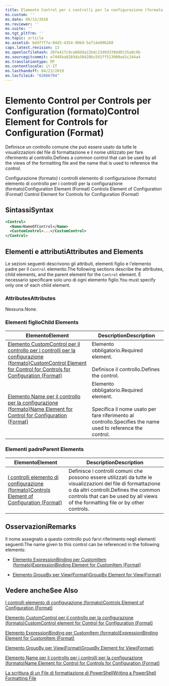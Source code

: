 ```yaml
---
title: Elemento Control per i controlli per la configurazione (formato) | Microsoft Docs
ms.custom: ''
ms.date: 09/13/2016
ms.reviewer: ''
ms.suite: ''
ms.tgt_pltfrm: ''
ms.topic: article
ms.assetid: bddf7ffa-04d3-4354-90b9-5e714e096260
caps.latest.revision: 13
ms.openlocfilehash: 26fe417c9ca60dda22bdc23d9d339d40135a0c9b
ms.sourcegitcommit: e7445ba8203da304286c591ff513900ad1c244a4
ms.translationtype: MT
ms.contentlocale: it-IT
ms.lasthandoff: 04/23/2019
ms.locfileid: "62066794"
---
```

# <a name="control-element-for-controls-for-configuration-format"></a><span data-ttu-id="18973-102">Elemento Control per Controls per Configuration (formato)</span><span class="sxs-lookup"><span data-stu-id="18973-102">Control Element for Controls for Configuration (Format)</span></span>

<span data-ttu-id="18973-103">Definisce un controllo comune che può essere usato da tutte le visualizzazioni del file di formattazione e il nome utilizzato per fare riferimento al controllo.</span><span class="sxs-lookup"><span data-stu-id="18973-103">Defines a common control that can be used by all the views of the formatting file and the name that is used to reference the control.</span></span>

<span data-ttu-id="18973-104">Configurazione (formato) i controlli elemento di configurazione (formato) elemento di controllo per i controlli per la configurazione (formato)</span><span class="sxs-lookup"><span data-stu-id="18973-104">Configuration Element (Format) Controls Element of Configuration (Format) Control Element for Controls for Configuration (Format)</span></span>

## <a name="syntax"></a><span data-ttu-id="18973-105">Sintassi</span><span class="sxs-lookup"><span data-stu-id="18973-105">Syntax</span></span>

```xml
<Control>
  <Name>NameOfControl</Name>
  <CustomControl>...</CustomControl>
</Control>
```

## <a name="attributes-and-elements"></a><span data-ttu-id="18973-106">Elementi e attributi</span><span class="sxs-lookup"><span data-stu-id="18973-106">Attributes and Elements</span></span>

<span data-ttu-id="18973-107">Le sezioni seguenti descrivono gli attributi, elementi figlio e l'elemento padre per il `Control` elemento.</span><span class="sxs-lookup"><span data-stu-id="18973-107">The following sections describe the attributes, child elements, and the parent element for the `Control` element.</span></span> <span data-ttu-id="18973-108">È necessario specificare solo uno di ogni elemento figlio.</span><span class="sxs-lookup"><span data-stu-id="18973-108">You must specify only one of each child element.</span></span>

### <a name="attributes"></a><span data-ttu-id="18973-109">Attributes</span><span class="sxs-lookup"><span data-stu-id="18973-109">Attributes</span></span>

<span data-ttu-id="18973-110">Nessuna.</span><span class="sxs-lookup"><span data-stu-id="18973-110">None.</span></span>

### <a name="child-elements"></a><span data-ttu-id="18973-111">Elementi figlio</span><span class="sxs-lookup"><span data-stu-id="18973-111">Child Elements</span></span>

|<span data-ttu-id="18973-112">Elemento</span><span class="sxs-lookup"><span data-stu-id="18973-112">Element</span></span>|<span data-ttu-id="18973-113">Description</span><span class="sxs-lookup"><span data-stu-id="18973-113">Description</span></span>|
|-------------|-----------------|
|[<span data-ttu-id="18973-114">Elemento CustomControl per il controllo per i controlli per la configurazione (formato)</span><span class="sxs-lookup"><span data-stu-id="18973-114">CustomControl Element for Control for Controls for Configuration (Format)</span></span>](./customcontrol-element-for-control-for-controls-for-configuration-format.md)|<span data-ttu-id="18973-115">Elemento obbligatorio.</span><span class="sxs-lookup"><span data-stu-id="18973-115">Required element.</span></span><br /><br /> <span data-ttu-id="18973-116">Definisce il controllo.</span><span class="sxs-lookup"><span data-stu-id="18973-116">Defines the control.</span></span>|
|[<span data-ttu-id="18973-117">Elemento Name per il controllo per la configurazione (formato)</span><span class="sxs-lookup"><span data-stu-id="18973-117">Name Element for Control for Configuration (Format)</span></span>](./name-element-for-control-for-controls-for-configuration-format.md)|<span data-ttu-id="18973-118">Elemento obbligatorio.</span><span class="sxs-lookup"><span data-stu-id="18973-118">Required element.</span></span><br /><br /> <span data-ttu-id="18973-119">Specifica il nome usato per fare riferimento al controllo.</span><span class="sxs-lookup"><span data-stu-id="18973-119">Specifies the name used to reference the control.</span></span>|

### <a name="parent-elements"></a><span data-ttu-id="18973-120">Elementi padre</span><span class="sxs-lookup"><span data-stu-id="18973-120">Parent Elements</span></span>

|<span data-ttu-id="18973-121">Elemento</span><span class="sxs-lookup"><span data-stu-id="18973-121">Element</span></span>|<span data-ttu-id="18973-122">Description</span><span class="sxs-lookup"><span data-stu-id="18973-122">Description</span></span>|
|-------------|-----------------|
|[<span data-ttu-id="18973-123">I controlli elemento di configurazione (formato)</span><span class="sxs-lookup"><span data-stu-id="18973-123">Controls Element of Configuration (Format)</span></span>](./controls-element-for-configuration-format.md)|<span data-ttu-id="18973-124">Definisce i controlli comuni che possono essere utilizzati da tutte le visualizzazioni del file di formattazione o da altri controlli.</span><span class="sxs-lookup"><span data-stu-id="18973-124">Defines the common controls that can be used by all views of the formatting file or by other controls.</span></span>|

## <a name="remarks"></a><span data-ttu-id="18973-125">Osservazioni</span><span class="sxs-lookup"><span data-stu-id="18973-125">Remarks</span></span>

<span data-ttu-id="18973-126">Il nome assegnato a questo controllo può farvi riferimento negli elementi seguenti:</span><span class="sxs-lookup"><span data-stu-id="18973-126">The name given to this control can be referenced in the following elements:</span></span>

- [<span data-ttu-id="18973-127">Elemento ExpressionBinding per CustomItem (formato)</span><span class="sxs-lookup"><span data-stu-id="18973-127">ExpressionBinding Element for CustomItem (Format)</span></span>](./expressionbinding-element-for-customitem-for-controls-for-configuration-format.md)

- [<span data-ttu-id="18973-128">Elemento GroupBy per View(Format)</span><span class="sxs-lookup"><span data-stu-id="18973-128">GroupBy Element for View(Format)</span></span>](./groupby-element-for-view-format.md)

## <a name="see-also"></a><span data-ttu-id="18973-129">Vedere anche</span><span class="sxs-lookup"><span data-stu-id="18973-129">See Also</span></span>

[<span data-ttu-id="18973-130">I controlli elemento di configurazione (formato)</span><span class="sxs-lookup"><span data-stu-id="18973-130">Controls Element of Configuration (Format)</span></span>](./controls-element-for-configuration-format.md)

[<span data-ttu-id="18973-131">Elemento CustomControl per il controllo per la configurazione (formato)</span><span class="sxs-lookup"><span data-stu-id="18973-131">CustomControl element for Control for Configuration (Format)</span></span>](./customcontrol-element-for-control-for-controls-for-configuration-format.md)

[<span data-ttu-id="18973-132">Elemento ExpressionBinding per CustomItem (formato)</span><span class="sxs-lookup"><span data-stu-id="18973-132">ExpressionBinding Element for CustomItem (Format)</span></span>](./expressionbinding-element-for-customitem-for-controls-for-configuration-format.md)

[<span data-ttu-id="18973-133">Elemento GroupBy per View(Format)</span><span class="sxs-lookup"><span data-stu-id="18973-133">GroupBy Element for View(Format)</span></span>](./groupby-element-for-view-format.md)

[<span data-ttu-id="18973-134">Elemento Name per il controllo per i controlli per la configurazione (formato)</span><span class="sxs-lookup"><span data-stu-id="18973-134">Name Element for Control for Controls for Configuration (Format)</span></span>](./name-element-for-control-for-controls-for-configuration-format.md)

[<span data-ttu-id="18973-135">La scrittura di un File di formattazione di PowerShell</span><span class="sxs-lookup"><span data-stu-id="18973-135">Writing a PowerShell Formatting File</span></span>](./writing-a-powershell-formatting-file.md)

